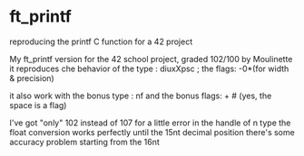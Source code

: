 # ft_printf
reproducing the printf C function for a 42 project

My ft_printf version for the 42 school project, graded 102/100 by Moulinette
it reproduces che behavior of the type :  diuxXpsc ;
                              the flags:  -0*(for width & precision)

it also work with the bonus type : nf
and the bonus flags: + # (yes, the space is a flag)

I've got "only" 102 instead of 107 for a little error in the handle of n type
the float conversion works perfectly until the 15nt decimal position
there's some accuracy problem starting from the 16nt
